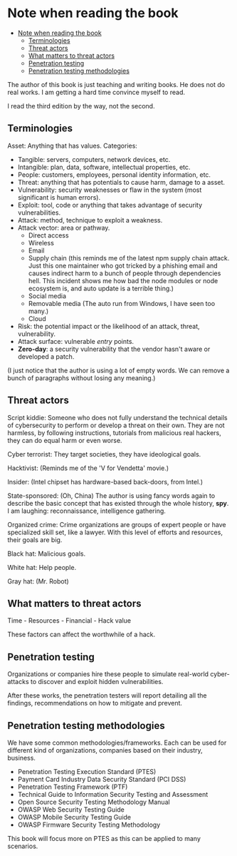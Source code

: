 # Note when reading the book

<!--toc:start-->
- [Note when reading the book](#note-when-reading-the-book)
  - [Terminologies](#terminologies)
  - [Threat actors](#threat-actors)
  - [What matters to threat actors](#what-matters-to-threat-actors)
  - [Penetration testing](#penetration-testing)
  - [Penetration testing methodologies](#penetration-testing-methodologies)
<!--toc:end-->

The author of this book is just teaching and writing books. He does not do
real works. I am getting a hard time convince myself to read.

I read the third edition by the way, not the second.

## Terminologies

Asset: Anything that has values. Categories:

- Tangible: servers, computers, network devices, etc.
- Intangible: plan, data, software, intellectual properties, etc.
- People: customers, employees, personal identity information, etc.
- Threat: anything that has potentials to cause harm, damage to a asset.
- Vulnerability: security weaknesses or flaw in the system (most
  significant is human errors).
- Exploit: tool, code or anything that takes advantage of security
  vulnerabilities.
- Attack: method, technique to exploit a weakness.
- Attack vector: area or pathway.
    - Direct access
    - Wireless
    - Email
    - Supply chain
        (this reminds me of the latest npm supply chain attack. Just this
        one maintainer who got tricked by a phishing email and causes
        indirect harm to a bunch of people through dependencies hell. This
        incident shows me how bad the node modules or node ecosystem is,
        and auto update is a terrible thing.)
    - Social media
    - Removable media (The auto run from Windows, I have seen too many.)
    - Cloud
- Risk: the potential impact or the likelihood of an attack, threat,
  vulnerability.
- Attack surface: vulnerable *entry* points.
- **Zero-day**: a security vulnerability that the vendor hasn't aware or
  developed a patch.

(I just notice that the author is using a lot of empty words. We can remove a
bunch of paragraphs without losing any meaning.)

## Threat actors

Script kiddie: Someone who does not fully understand the technical details of
cybersecurity to perform or develop a threat on their own. They are not
harmless, by following instructions, tutorials from malicious real hackers,
they can do equal harm or even worse.

Cyber terrorist: They target societies, they have ideological goals.

Hacktivist: (Reminds me of the 'V for Vendetta' movie.)

Insider: (Intel chipset has hardware-based back-doors, from Intel.)

State-sponsored: (Oh, China) The author is using fancy words again to describe
the basic concept that has existed through the whole history, **spy**. I am
laughing: reconnaissance, intelligence gathering.

Organized crime: Crime organizations are groups of expert people or have
specialized skill set, like a lawyer. With this level of efforts and resources,
their goals are big.

Black hat: Malicious goals.

White hat: Help people.

Gray hat: (Mr. Robot)

## What matters to threat actors

Time - Resources - Financial - Hack value

These factors can affect the worthwhile of a hack.

## Penetration testing

Organizations or companies hire these people to simulate real-world
cyber-attacks to discover and exploit hidden vulnerabilities.

After these works, the penetration testers will report detailing all the
findings, recommendations on how to mitigate and prevent.

## Penetration testing methodologies

We have some common methodologies/frameworks. Each can be used for different
kind of organizations, companies based on their industry, business.

- Penetration Testing Execution Standard (PTES)
- Payment Card Industry Data Security Standard (PCI DSS)
- Penetration Testing Framework (PTF)
- Technical Guide to Information Security Testing and Assessment
- Open Source Security Testing Methodology Manual
- OWASP Web Security Testing Guide
- OWASP Mobile Security Testing Guide
- OWASP Firmware Security Testing Methodology

This book will focus more on PTES as this can be applied to many scenarios.
